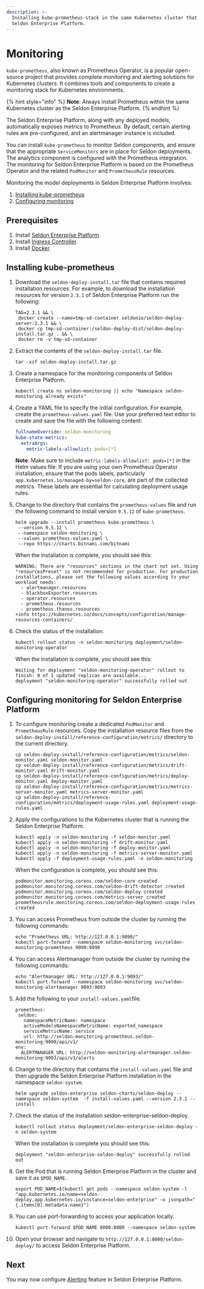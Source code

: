 ```yaml
---
description: >-
  Installing kube-prometheus-stack in the same Kubernetes cluster that hosts the
  Seldon Enterprise Platform.
---
```


# Monitoring

`kube-prometheus`, also known as Prometheus Operator, is a popular open-source project that provides complete monitoring and alerting solutions for Kubernetes clusters. It combines tools and components to create a monitoring stack for Kubernetes environments.

{% hint style="info" %}
**Note**: Always install Prometheus within the same Kubernetes cluster as the Seldon Enterprise Platform.
{% endhint %}

The Seldon Enterprise Platform, along with any deployed models, automatically exposes metrics to Prometheus. By default, certain alerting rules are pre-configured, and an alertmanager instance is included.

You can install `kube-prometheus` to monitor Seldon components, and ensure that the appropriate `ServiceMonitors` are in place for Seldon deployments. The analytics component is configured with the Prometheus integration. The monitoring for Seldon Enterprise Platform is based on the Prometheus Operator and the related `PodMonitor` and `PrometheusRule` resources.

Monitoring the model deployments in Seldon Enterprise Platform involves:

1. [Installing kube-prometheus](observability.md#installing-kube-prometheus)
2. [Configuring monitoring](observability.md#configuring-monitoring-for-seldon-enterprise-platform)

## Prerequisites

1. Install [Seldon Enterprise Platform](../seldon-enterprise-platform.md).
2. Install [Ingress Controller](../ingress-controller/).
3. Install [Docker](https://docs.docker.com/engine/install/)

## Installing kube-prometheus

1.  Download the `seldon-deploy-install.tar` file that contains required installation resources. For example, to download the installation resources for version `2.3.1` of Seldon Enterprise Platform run the following:

    ```
    TAG=2.3.1 && \
     docker create --name=tmp-sd-container seldonio/seldon-deploy-server:2.3.1 && \
     docker cp tmp-sd-container:/seldon-deploy-dist/seldon-deploy-install.tar.gz . && \
     docker rm -v tmp-sd-container
    ```
2.  Extract the contents of the `seldon-deploy-install.tar` file.

    ```
    tar -xzf seldon-deploy-install.tar.gz
    ```
3.  Create a namespace for the monitoring components of Seldon Enterprise Platform.

    ```
    kubectl create ns seldon-monitoring || echo "Namespace seldon-monitoring already exists"
    ```
4.  Create a YAML file to specify the initial configuration. For example, create the `prometheus-values.yaml` file. Use your preferred text editor to create and save the file with the following content:

    ```yaml
    fullnameOverride: seldon-monitoring
    kube-state-metrics:
      extraArgs:
        metric-labels-allowlist: pods=[*]
    ```

    **Note**: Make sure to include `metric-labels-allowlist: pods=[*]` in the Helm values file. If you are using your own Prometheus Operator installation, ensure that the pods labels, particularly `app.kubernetes.io/managed-by=seldon-core`, are part of the collected metrics. These labels are essential for calculating deployment usage rules.
5.  Change to the directory that contains the `prometheus-values` file and run the following command to install version `9.5.12` of `kube-prometheus`.

    ```
    helm upgrade --install prometheus kube-prometheus \
     --version 9.5.12 \
     --namespace seldon-monitoring \
     --values prometheus-values.yaml \
     --repo https://charts.bitnami.com/bitnami
    ```

    When the installation is complete, you should see this:

    ```
    WARNING: There are "resources" sections in the chart not set. Using "resourcesPreset" is not recommended for production. For production installations, please set the following values according to your workload needs:
      - alertmanager.resources
      - blackboxExporter.resources
      - operator.resources
      - prometheus.resources
      - prometheus.thanos.resources
    +info https://kubernetes.io/docs/concepts/configuration/manage-resources-containers/

    ```
6.  Check the status of the installation.

    ```
    kubectl rollout status -n seldon-monitoring deployment/seldon-monitoring-operator
    ```

    When the installation is complete, you should see this:

    ```
    Waiting for deployment "seldon-monitoring-operator" rollout to finish: 0 of 1 updated replicas are available...
    deployment "seldon-monitoring-operator" successfully rolled out
    ```

## Configuring monitoring for Seldon Enterprise Platform

1.  To configure monitoring create a dedicated `PodMonitor` and `PrometheusRule` resources. Copy the installation resource files from the `seldon-deploy-install/reference-configuration/metrics/` directory to the current directory.

    ```
    cp seldon-deploy-install/reference-configuration/metrics/seldon-monitor.yaml seldon-monitor.yaml
    cp seldon-deploy-install/reference-configuration/metrics/drift-monitor.yaml drift-monitor.yaml
    cp seldon-deploy-install/reference-configuration/metrics/deploy-monitor.yaml deploy-monitor.yaml
    cp seldon-deploy-install/reference-configuration/metrics/metrics-server-monitor.yaml metrics-server-monitor.yaml
    cp seldon-deploy-install/reference-configuration/metrics/deployment-usage-rules.yaml deployment-usage-rules.yaml
    ```
2.  Apply the configurations to the Kubernetes cluster that is running the Seldon Enterprise Platform.

    ```
    kubectl apply -n seldon-monitoring -f seldon-monitor.yaml
    kubectl apply -n seldon-monitoring -f drift-monitor.yaml
    kubectl apply -n seldon-monitoring -f deploy-monitor.yaml
    kubectl apply -n seldon-monitoring -f metrics-server-monitor.yaml
    kubectl apply -f deployment-usage-rules.yaml -n seldon-monitoring
    ```

    When the configuration is complete, you should see this:

    ```
    podmonitor.monitoring.coreos.com/seldon-core created
    podmonitor.monitoring.coreos.com/seldon-drift-detector created
    podmonitor.monitoring.coreos.com/seldon-deploy created
    podmonitor.monitoring.coreos.com/metrics-server created
    prometheusrule.monitoring.coreos.com/seldon-deployment-usage-rules created
    ```
3.  You can access Prometheus from outside the cluster by running the following commands:

    ```
    echo "Prometheus URL: http://127.0.0.1:9090/"
    kubectl port-forward --namespace seldon-monitoring svc/seldon-monitoring-prometheus 9090:9090
    ```
4.  You can access Alertmanager from outside the cluster by running the following commands:

    ```
    echo "Alertmanager URL: http://127.0.0.1:9093/"
    kubectl port-forward --namespace seldon-monitoring svc/seldon-monitoring-alertmanager 9093:9093
    ```
5.  Add the following to your `install-values.yaml`file.

    ```
    prometheus:
     seldon:
       namespaceMetricName: namespace
       activeModelsNamespaceMetricName: exported_namespace
       serviceMetricName: service
       url: http://seldon-monitoring-prometheus.seldon-monitoring:9090/api/v1/
    env:
      ALERTMANAGER_URL: http://seldon-monitoring-alertmanager.seldon-monitoring:9093/api/v1/alerts   
    ```
6.  Change to the directory that contains the `install-values.yaml` file and then upgrade the Seldon Enterprise Platform installation in the namespace `seldon-system`.

    ```
    helm upgrade seldon-enterprise seldon-charts/seldon-deploy --namespace seldon-system  -f install-values.yaml --version 2.3.1 --install
    ```
7.  Check the status of the installation seldon-enterprise-seldon-deploy.

    ```
    kubectl rollout status deployment/seldon-enterprise-seldon-deploy -n seldon-system
    ```

    When the installation is complete you should see this:

    ```
    deployment "seldon-enterprise-seldon-deploy" successfully rolled out
    ```
8.  Get the Pod that is running Seldon Enterprise Platform in the cluster and save it as `$POD_NAME`.

    ```
    export POD_NAME=$(kubectl get pods --namespace seldon-system -l "app.kubernetes.io/name=seldon-deploy,app.kubernetes.io/instance=seldon-enterprise" -o jsonpath="{.items[0].metadata.name}")
    ```
9.  You can use port-forwarding to access your application locally.

    ```
    kubectl port-forward $POD_NAME 8000:8000 --namespace seldon-system
    ```
10. Open your browser and navigate to `http://127.0.0.1:8000/seldon-deploy/` to access Seldon Enterprise Platform.

## Next

You may now configure [Alerting](../observability-alerting/alerting.md) feature in Seldon Enterprise Platform.
